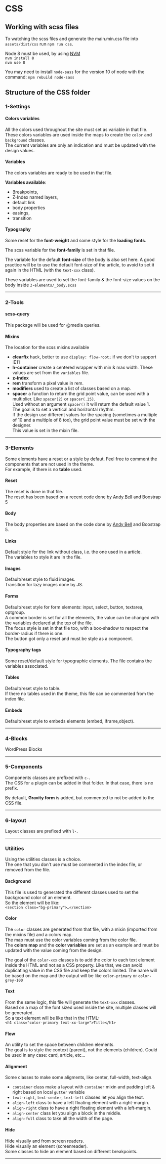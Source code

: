 # CSS

## Working with scss files

To watching the scss files and generate the main.min.css file into `assets/dist/css` run `npm run css`.

Node 8 must be used, by using [NVM](https://github.com/nvm-sh/nvm/blob/master/README.md)  
`nvm install 8`  
`nvm use 8`

You may need to install `node-sass` for the version 10 of node with the command:
`npm rebuild node-sass`

## Structure of the CSS folder

### 1-Settings

#### Colors variables

All the colors used throughout the site must set as variable in that file.  
These colors variables are used inside the maps to create the `color` and `background` classes.  
The current variables are only an indication and must be updated with the design values.

#### Variables

The colors variables are ready to be used in that file.

**Variables available**:

- Breakpoints,
- Z-Index named layers,
- default link
- body properties
- easings,
- transition

#### Typography

Some reset for the **font-weight** and some style for the **loading fonts**.

The scss variable for the **font-family** is set in that file.

The variable for the default **font-size** of the body is also set here.
A good practice will be to use the default font-size of the article, to avoid to set it again in the HTML (with the `text-xxx` class).

These variables are used to set the font-family & the font-size values on the body inside `3-elements/_body.scss`

---

### 2-Tools

#### scss-query

This package will be used for @media queries.

#### Mixins

The location for the scss mixins available

- **clearfix** hack, better to use `display: flow-root;` if we don't to support IE11
- **h-container** create a centered wrapper with min & max width.
  These values are set from the `variables` file.
- **z-index**
- **rem** transform a pixel value in rem.
- **modifiers** used to create a list of classes based on a map.
- **spacer** a function to return the grid point value, can be used with a multiplier. Like `spacer(2)` or `spacer(.25)`.  
Used without an argument `spacer()` it will return the default value 1.  
The goal is to set a vertical and horizontal rhythm.  
If the design use different values for the spacing (sometimes a multiple of 10 and a multiple of 8 too), the grid point value must be set with the designer.  
This value is set in the mixin file.

---

### 3-Elements

Some elements have a reset or a style by defaut. Feel free to comment the components that are not used in the theme.  
For example, if there is no **table** used.

#### Reset

The reset is done in that file.  
The reset has been based on a recent code done by [Andy Bell](https://dev.to/hankchizljaw/a-modern-css-reset-6p3) and Boostrap 5

#### Body

The body properties are based on the code done by [Andy Bell](https://dev.to/hankchizljaw/a-modern-css-reset-6p3) and Boostrap 5.

#### Links

Default style for the link without class, i.e. the one used in a article.  
The variables to style it are in the file.

#### Images

Default/reset style to fluid images.  
Transition for lazy images done by JS.

#### Forms

Default/reset style for form elements: input, select, button, textarea, optgroup.  
A common border is set for all the elements, the value can be changed with the variables declared at the top of the file.  
The focus style is set in that file too, with a box-shadow to respect the border-radius if there is one.  
The button got only a reset and must be style as a component.

#### Typography tags

Some reset/default style for typographic elements. The file contains the variables associated.

#### Tables

Default/reset style to table.  
If there no tables used in the theme, this file can be commented from the index file.

#### Embeds

Default/reset style to embeds elements (embed, iframe,object).

---

### 4-Blocks

WordPress Blocks

---

### 5-Components

Components classes are prefixed with `c-`.  
The CSS for a plugin can be added in that folder. In that case, there is no prefix.

By default, **Gravity form** is added, but commented to not be added to the CSS file.

---

### 6-layout

Layout classes are prefixed with `l-`.

---

### Utilities

Using the utilities classes is a choice.  
The one that you don't use must be commented in the index file, or removed from the file.

#### Background

This file is used to generated the different classes used to set the background color of an element.  
So the element will be like:  
`<section class="bg-primary">…</section>`

#### Color

The `color` classes are generated from that file, with a mixin (imported from the mixins file) and a colors map.  
The map must use the color variables coming from the color file.  
The **colors map** and the **color variables** are set as an example and must be updated with the value coming from the design.

The goal of the `color-xxx` classes is to add the color to each text element inside the HTML and not as a CSS property. Like that, we can avoid duplicating value in the CSS file and keep the colors limited.
The name will be based on the map and the output will be like `color-primary` or `color-grey-100`

#### Text

From the same logic, this file will generate the `text-xxx` classes.  
Based on a map of the font sized used inside the site, multiple classes will be generated.  
So a text element will be like that in the HTML:  
`<h1 class="color-primary text-xx-large">Title</h1>`

#### Flow

An utility to set the space between children elements.  
The goal is to style the context (parent), not the elements (children).
Could be used in any case: card, article, etc…

#### Alignment

Some classes to make some aligments, like center, full-width, text-align.  

- `container` class make a layout with `container` mixin and padding left & right based on local `gutter` variable
- `text-right`, `text-center`, `text-left` classes let you align the text.
- `align-left` class to have a left floating element with a right-margin.
- `align-right` class to have a right floating element with a left-margin.
- `align-center` class let you align a block in the middle.
- `align-full` class to take all the width of the page.

#### Hide

Hide visually and from screen readers.  
Hide visually an element (screenreader).  
Some classes to hide an element based on different breakpoints.  

---
